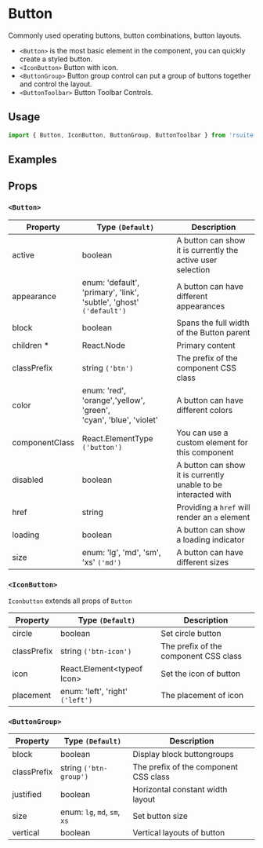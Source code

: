 # Button

Commonly used operating buttons, button combinations, button layouts.

* `<Button>` is the most basic element in the component, you can quickly create a styled button.
* `<IconButton>` Button with icon.
* `<ButtonGroup>` Button group control can put a group of buttons together and control the layout.
* `<ButtonToolbar>` Button Toolbar Controls.

## Usage

```js
import { Button, IconButton, ButtonGroup, ButtonToolbar } from 'rsuite';
```

## Examples

<!--{demo}-->

## Props

### `<Button>`

| Property       | Type `(Default)`                                                         | Description                                                    |
| -------------- | ------------------------------------------------------------------------ | -------------------------------------------------------------- |
| active         | boolean                                                                  | A button can show it is currently the active user selection    |
| appearance     | enum: 'default', 'primary', 'link', 'subtle', 'ghost'<br/> `('default')` | A button can have different appearances                        |
| block          | boolean                                                                  | Spans the full width of the Button parent                      |
| children \*    | React.Node                                                               | Primary content                                                |
| classPrefix    | string `('btn')`                                                         | The prefix of the component CSS class                          |
| color          | enum: 'red', 'orange','yellow', 'green', <br/>'cyan', 'blue', 'violet'   | A button can have different colors                             |
| componentClass | React.ElementType `('button')`                                           | You can use a custom element for this component                |
| disabled       | boolean                                                                  | A button can show it is currently unable to be interacted with |
| href           | string                                                                   | Providing a `href` will render an `a` element                  |
| loading        | boolean                                                                  | A button can show a loading indicator                          |
| size           | enum: 'lg', 'md', 'sm', 'xs' `('md')`                                    | A button can have different sizes                              |

### `<IconButton>`


`Iconbutton` extends all props of `Button`

| Property    | Type `(Default)`                 | Description                           |
| ----------- | -------------------------------- | ------------------------------------- |
| circle      | boolean                          | Set circle button                     |
| classPrefix | string `('btn-icon')`            | The prefix of the component CSS class |
| icon        | React.Element&lt;typeof Icon&gt; | Set the icon of button                |
| placement   | enum: 'left', 'right' `('left')` | The placement of icon                 |

### `<ButtonGroup>`

| Property    | Type `(Default)`             | Description                           |
| ----------- | ---------------------------- | ------------------------------------- |
| block       | boolean                      | Display block buttongroups            |
| classPrefix | string `('btn-group')`       | The prefix of the component CSS class |
| justified   | boolean                      | Horizontal constant width layout      |
| size        | enum: `lg`, `md`, `sm`, `xs` | Set button size                       |
| vertical    | boolean                      | Vertical layouts of button            |

